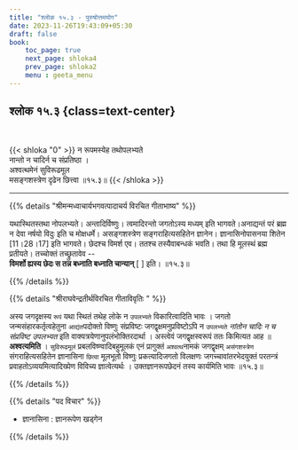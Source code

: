 ```yaml
---
title: "श्लोक १५.३ - पुरुषोत्तमयोग"
date: 2023-11-26T19:43:09+05:30
draft: false
book:
    toc_page: true
    next_page: shloka4
    prev_page: shloka2
    menu : geeta_menu
---
```




## श्लोक १५.३ {class=text-center}

<br/>

{{< shloka  "0"  >}}
न रूपमस्येह तथोपलभ्यते  
नान्तो न चादिर्न च संप्रतिष्ठा ।  
अश्वत्थमेनं सुविरूढमूल  
मसङ्गशस्त्रेण दृढेन छित्त्वा ॥१५.३॥
{{< /shloka >}}

---


{{% details "श्रीमन्मध्वाचार्यभगवत्पादाचर्य विरचित  गीताभाष्य" %}}

यथास्थितस्तथा नोपलभ्यते। 
अन्तादिर्विष्णुः। त्वमादिरन्तो जगतोऽस्य मध्यम् इति 
भागवते।अनाद्यन्तं परं ब्रह्म न देवा नर्षयो विदुः इति च 
मोक्षधर्मे। असङ्गशस्त्रेण सङ्गराहित्यसहितेन ज्ञानेन। 
ज्ञानासिनोपासनया शितेन [11।28।17] इति भागवते। 
छेदश्च विमर्श एव। ततश्च तस्यैवाबन्धकं भवति। 
तथा हि मूलस्थं ब्रह्म प्रतीयते। 
तच्चोक्तं तच्छ्रुतावेव --   
**विमर्शो ह्यस्य छेदः स तन्न बध्नाति बध्नाति चान्यान्** [ ] इति। ॥१५.३॥

{{% /details %}}


{{% details "श्रीराघवेन्द्रतीर्थविरचित गीताविवृतिः " %}}

अस्य जगदृक्षस्य `रूपं` यथा स्थितं तथेह लोके 
न `उपलभ्यते` विकारित्वादिति भावः । जगतो 
जन्मसंहारकर्तृत्वहेतुना `आद्यंत`पदोक्तो विष्णुः 
संप्रविष्टः जगद्वृक्षमनुप्रविष्टोऽपि न `उपलभ्यते` 
*नांतोन चादिः न च संप्रविष्ट उपलभ्यत* 
इति वाक्यत्रयेणानुपलंभोक्तिरदार्था । 
अस्त्वेवं जगद्वृक्षस्वरूपं ततः  किमित्यत
आह ॥ **अश्वत्यमिति** । `सुविरूढमूलं` 
प्रबलविष्ण्वादिबहुमूलकं एनं प्रागुक्तं 
`अश्वत्थ`नामकं जगद्वृक्षम् `असंगशस्त्रेण` 
संगराहित्यसहितेन ज्ञानासिना `छित्वा`
मूलभूतो विष्णुः प्रकत्यादिजगतो विलक्षणः 
जगच्चावांतरभेदयुक्तं परतन्त्रं 
प्रवाहतोऽव्ययमित्यादिख्पेण विविच्य ज्ञात्वेत्यर्थः । 
उक्तज्ञानरूपछेदनं तस्य कार्यमिति भावः ॥१५.३॥

{{% /details %}}



{{% details "पद विचार" %}}

- ज्ञानासिना : ज्ञानरूपेण खड्गेन

{{% /details %}}
